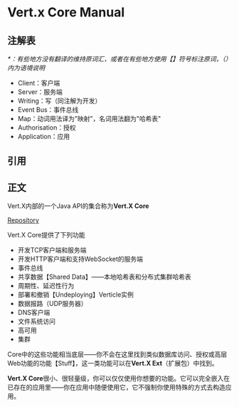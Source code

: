 # Vert.x Core Manual

## 注解表

_\*：有些地方没有翻译的维持原词汇，或者在有些地方使用【】符号标注原词，（）内为语境说明_

* Client：客户端
* Server：服务端
* Writing：写（同注解为开发）
* Event Bus：事件总线
* Map：动词用法译为"映射"，名词用法翻为"哈希表"
* Authorisation：授权
* Application：应用

## **引用**

## **正文**

Vert.X内部的一个Java API的集合称为**Vert.X Core**

[Repository](https://github.com/eclipse/vert.x)

Vert.X Core提供了下列功能

* 开发TCP客户端和服务端
* 开发HTTP客户端和支持WebSocket的服务端
* 事件总线
* 共享数据【Shared Data】——本地哈希表和分布式集群哈希表
* 周期性、延迟性行为
* 部署和撤销【Undeploying】Verticle实例
* 数据报路（UDP服务器）
* DNS客户端
* 文件系统访问
* 高可用
* 集群

Core中的这些功能相当底层——你不会在这里找到类似数据库访问、授权或高层Web功能的功能【Stuff】，这一类功能可以在**Vert.X Ext**（扩展包）中找到。

**Vert.X Core**很小、很轻量级，你可以仅仅使用你想要的功能。它可以完全嵌入在已存在的应用里——你在应用中随便使用它，它不强制你使用特殊的方式去构造应用。

